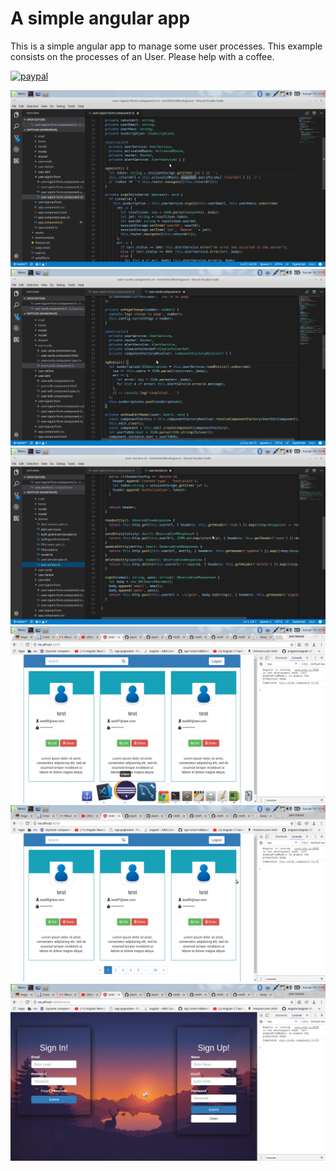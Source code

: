# A simple angular app
This is a simple angular app to manage some user processes. This example consists on the processes of an User. Please help with a coffee.

[![paypal](https://www.paypalobjects.com/en_US/i/btn/btn_donateCC_LG.gif)](https://www.paypal.com/cgi-bin/webscr?cmd=_s-xclick&hosted_button_id=AFSV8TQBVW6LC)

<p align="center">
    <img src="https://github.com/JoanVasquez/Angular-usermanagment/blob/master/1%20angular.png"/>
    <img src="https://github.com/JoanVasquez/Angular-usermanagment/blob/master/2%20angular.png"/>
    <img src="https://github.com/JoanVasquez/Angular-usermanagment/blob/master/3%20angular.png"/>
    <img src="https://github.com/JoanVasquez/Angular-usermanagment/blob/master/4%20angular.png"/>
    <img src="https://github.com/JoanVasquez/Angular-usermanagment/blob/master/5%20angular.png"/>
    <img src="https://github.com/JoanVasquez/Angular-usermanagment/blob/master/6%20angular.png"/>
</p>
